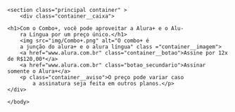 <!DOCTYPE html>
<html lang="en">
<head>
    <meta charset="UTF-8">
    <meta name="viewport" content="width=device-width, initial-scale=1.0">
    <title>Document</title>
    <link rel="stylesheet" href="style.css">
</head>
<body>
    
    <section class="principal container" >
        <div class="container__caixa">
   
    <h1>Com o Combo+, você pode aproveitar a Alura+ e o Alu-
        ra Língua por um preço único.</h1>
        <img src="img/Combo+.png" alt="O combo+ é
        a junção do alura+ e o alura língua" class ="container__imagem">
        <a href="www.alura.com.br" class="container__botao">Assine por 12x de R$120,00*</a>
        <a href="www.alura.com.br" class="botao_secundario">Assinar somente o Alura+</a>
        <p class="container__aviso">O preço pode variar caso
            a assinatura seja feita em outros planos.</p>
    </div>
</section>

    </body>
</html>
